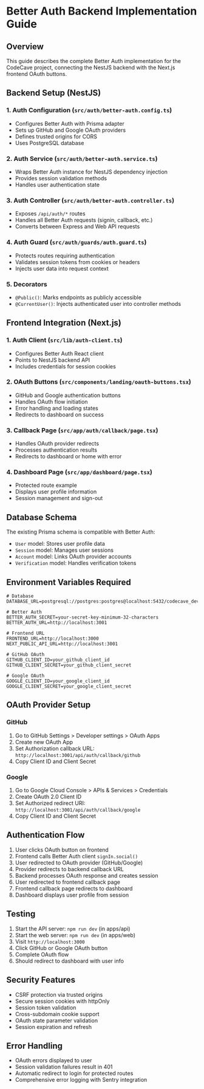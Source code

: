 # Better Auth Backend Implementation Guide

## Overview

This guide describes the complete Better Auth implementation for the CodeCave project, connecting the NestJS backend with the Next.js frontend OAuth buttons.

## Backend Setup (NestJS)

### 1. Auth Configuration (`src/auth/better-auth.config.ts`)

- Configures Better Auth with Prisma adapter
- Sets up GitHub and Google OAuth providers
- Defines trusted origins for CORS
- Uses PostgreSQL database

### 2. Auth Service (`src/auth/better-auth.service.ts`)

- Wraps Better Auth instance for NestJS dependency injection
- Provides session validation methods
- Handles user authentication state

### 3. Auth Controller (`src/auth/better-auth.controller.ts`)

- Exposes `/api/auth/*` routes
- Handles all Better Auth requests (signin, callback, etc.)
- Converts between Express and Web API requests

### 4. Auth Guard (`src/auth/guards/auth.guard.ts`)

- Protects routes requiring authentication
- Validates session tokens from cookies or headers
- Injects user data into request context

### 5. Decorators

- `@Public()`: Marks endpoints as publicly accessible
- `@CurrentUser()`: Injects authenticated user into controller methods

## Frontend Integration (Next.js)

### 1. Auth Client (`src/lib/auth-client.ts`)

- Configures Better Auth React client
- Points to NestJS backend API
- Includes credentials for session cookies

### 2. OAuth Buttons (`src/components/landing/oauth-buttons.tsx`)

- GitHub and Google authentication buttons
- Handles OAuth flow initiation
- Error handling and loading states
- Redirects to dashboard on success

### 3. Callback Page (`src/app/auth/callback/page.tsx`)

- Handles OAuth provider redirects
- Processes authentication results
- Redirects to dashboard or home with error

### 4. Dashboard Page (`src/app/dashboard/page.tsx`)

- Protected route example
- Displays user profile information
- Session management and sign-out

## Database Schema

The existing Prisma schema is compatible with Better Auth:

- `User` model: Stores user profile data
- `Session` model: Manages user sessions
- `Account` model: Links OAuth provider accounts
- `Verification` model: Handles verification tokens

## Environment Variables Required

```env
# Database
DATABASE_URL=postgresql://postgres:postgres@localhost:5432/codecave_dev

# Better Auth
BETTER_AUTH_SECRET=your-secret-key-minimum-32-characters
BETTER_AUTH_URL=http://localhost:3001

# Frontend URL
FRONTEND_URL=http://localhost:3000
NEXT_PUBLIC_API_URL=http://localhost:3001

# GitHub OAuth
GITHUB_CLIENT_ID=your_github_client_id
GITHUB_CLIENT_SECRET=your_github_client_secret

# Google OAuth
GOOGLE_CLIENT_ID=your_google_client_id
GOOGLE_CLIENT_SECRET=your_google_client_secret
```

## OAuth Provider Setup

### GitHub

1. Go to GitHub Settings > Developer settings > OAuth Apps
2. Create new OAuth App
3. Set Authorization callback URL: `http://localhost:3001/api/auth/callback/github`
4. Copy Client ID and Client Secret

### Google

1. Go to Google Cloud Console > APIs & Services > Credentials
2. Create OAuth 2.0 Client ID
3. Set Authorized redirect URI: `http://localhost:3001/api/auth/callback/google`
4. Copy Client ID and Client Secret

## Authentication Flow

1. User clicks OAuth button on frontend
2. Frontend calls Better Auth client `signIn.social()`
3. User redirected to OAuth provider (GitHub/Google)
4. Provider redirects to backend callback URL
5. Backend processes OAuth response and creates session
6. User redirected to frontend callback page
7. Frontend callback page redirects to dashboard
8. Dashboard displays user profile from session

## Testing

1. Start the API server: `npm run dev` (in apps/api)
2. Start the web server: `npm run dev` (in apps/web)
3. Visit `http://localhost:3000`
4. Click GitHub or Google OAuth button
5. Complete OAuth flow
6. Should redirect to dashboard with user info

## Security Features

- CSRF protection via trusted origins
- Secure session cookies with httpOnly
- Session token validation
- Cross-subdomain cookie support
- OAuth state parameter validation
- Session expiration and refresh

## Error Handling

- OAuth errors displayed to user
- Session validation failures result in 401
- Automatic redirect to login for protected routes
- Comprehensive error logging with Sentry integration
